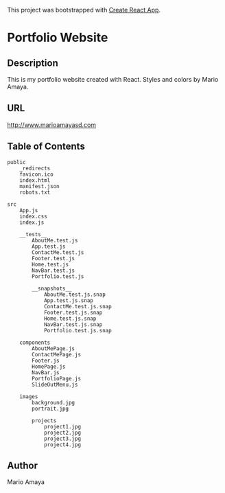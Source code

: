 This project was bootstrapped with [Create React App](https://github.com/facebook/create-react-app).

# Portfolio Website

## Description

This is my portfolio website created with React.  Styles and colors by Mario Amaya.

## URL

http://www.marioamayasd.com

## Table of Contents

    public
        _redirects
        favicon.ico
        index.html
        manifest.json
        robots.txt
    
    src
        App.js
        index.css
        index.js

        __tests__
            AboutMe.test.js
            App.test.js
            ContactMe.test.js
            Footer.test.js
            Home.test.js
            NavBar.test.js
            Portfolio.test.js

            __snapshots__
                AboutMe.test.js.snap
                App.test.js.snap
                ContactMe.test.js.snap
                Footer.test.js.snap
                Home.test.js.snap
                NavBar.test.js.snap
                Portfolio.test.js.snap

        components
            AboutMePage.js
            ContactMePage.js
            Footer.js
            HomePage.js
            NavBar.js
            PortfolioPage.js
            SlideOutMenu.js

        images
            background.jpg
            portrait.jpg

            projects
                project1.jpg
                project2.jpg
                project3.jpg
                project4.jpg

## Author

Mario Amaya